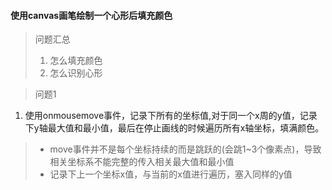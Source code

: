 #### 使用canvas画笔绘制一个心形后填充颜色

> 问题汇总
> 1. 怎么填充颜色
> 2. 怎么识别心形

> 问题1
1. 使用onmousemove事件，记录下所有的坐标值,对于同一个x周的y值，记录下y轴最大值和最小值，最后在停止画线的时候遍历所有x轴坐标，填满颜色。
> - move事件并不是每个坐标持续的而是跳跃的(会跳1~3个像素点)，导致相关坐标系不能完整的传入相关最大值和最小值
> - 记录下上一个坐标x值，与当前的x值进行遍历，塞入同样的y值